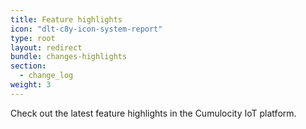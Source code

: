 ```yaml
---
title: Feature highlights
icon: "dlt-c8y-icon-system-report"
type: root
layout: redirect
bundle: changes-highlights
section:
  - change_log
weight: 3
---
```


Check out the latest feature highlights in the Cumulocity IoT platform.
